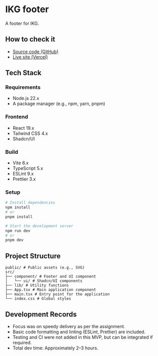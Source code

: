 # IKG footer

A footer for IKG.

## How to check it

- [Source code (GitHub)](https://github.com/john-data-chen/ikg-footer)
- [Live site (Vercel)](https://ikg-footer.vercel.app/)

## Tech Stack

### Requirements

- Node.js 22.x
- A package manager (e.g., npm, yarn, pnpm)

### Frontend

- React 19.x
- Tailwind CSS 4.x
- Shadcn/UI

### Build

- Vite 6.x
- TypeScript 5.x
- ESLint 9.x
- Prettier 3.x

### Setup

```bash
# Install dependencies
npm install
# or
pnpm install

# Start the development server
npm run dev
# or
pnpm dev
```

## Project Structure

```text
public/ # Public assets (e.g., SVG)
src/
├── component/ # Footer and UI component
│   └── ui/ # Shadcn/UI components
├── lib/ # Utility functions
├── App.tsx # Main application component
├── main.tsx # Entry point for the application
└── index.css # Global styles
```

## Development Records

- Focus was on speedy delivery as per the assignment.
- Basic code formatting and linting (ESLint, Prettier) are included.
- Testing and CI were not added in this MVP, but can be integrated if required.
- Total dev time: Approximately 2–3 hours.
